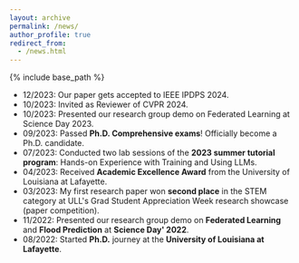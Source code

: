 ```yaml
---
layout: archive
permalink: /news/
author_profile: true
redirect_from:
  - /news.html
---
```


{% include base_path %}

* 12/2023: Our paper gets accepted to IEEE IPDPS 2024. 
* 10/2023: Invited as Reviewer of CVPR 2024.
* 10/2023: Presented our research group demo on Federated Learning at Science Day 2023.
* 09/2023: Passed **Ph.D. Comprehensive exams**! Officially become a Ph.D. candidate.
* 07/2023: Conducted two lab sessions of the **2023 summer tutorial program**: Hands-on Experience with Training and Using LLMs.
* 04/2023: Received **Academic Excellence Award** from the University of Louisiana at Lafayette.
* 03/2023: My first research paper won **second place** in the STEM category at ULL's Grad Student Appreciation Week research showcase (paper competition).
* 11/2022: Presented our research group demo on **Federated Learning** and **Flood Prediction** at **Science Day' 2022**.
* 08/2022: Started **Ph.D.** journey at the **University of Louisiana at Lafayette**.
